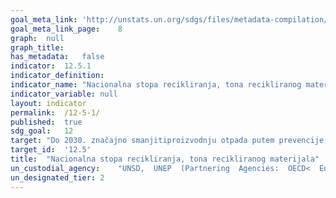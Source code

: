 ```yaml
---
goal_meta_link:	'http://unstats.un.org/sdgs/files/metadata-compilation/Metadata-Goal-12.pdf'
goal_meta_link_page:	8
graph:	null
graph_title:	
has_metadata:	false
indicator:	12.5.1
indicator_definition:	
indicator_name:	"Nacionalna stopa recikliranja, tona recikliranog materijala"
indicator_variable:	null
layout:	indicator
permalink:	/12-5-1/
published:	true  
sdg_goal:	12
target:	"Do 2030. značajno smanjitiproizvodnju otpada putem prevencije, smanjenja, recikliranja i ponovne uporabe"
target_id:	'12.5'
title:	"Nacionalna stopa recikliranja, tona recikliranog materijala"
un_custodial_agency:	"UNSD,  UNEP  (Partnering  Agencies:  OECD<  Eurostat)"
un_designated_tier:	2
---
```

